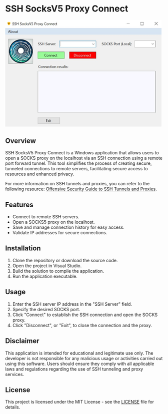 # SSH SocksV5 Proxy Connect

<img src="img/s-shot.jpg" alt="Screenshot" width="500"/>

## Overview
SSH SocksV5 Proxy Connect is a Windows application that allows users to open a SOCKS proxy on the localhost via an SSH connection using a remote port forward tunnel. This tool simplifies the process of creating secure, tunneled connections to remote servers, facilitating secure access to resources and enhanced privacy.

For more information on SSH tunnels and proxies, you can refer to the following resource: [Offensive Security Guide to SSH Tunnels and Proxies](https://posts.specterops.io/offensive-security-guide-to-ssh-tunnels-and-proxies-b525cbd4d4c6).

## Features
- Connect to remote SSH servers.
- Open a SOCKS5 proxy on the localhost.
- Save and manage connection history for easy access.
- Validate IP addresses for secure connections.

## Installation
1. Clone the repository or download the source code.
2. Open the project in Visual Studio.
3. Build the solution to compile the application.
4. Run the application executable.

## Usage
1. Enter the SSH server IP address in the "SSH Server" field.
2. Specify the desired SOCKS port.
3. Click "Connect" to establish the SSH connection and open the SOCKS proxy.
4. Click "Disconnect", or "Exit", to close the connection and the proxy.

## Disclaimer
This application is intended for educational and legitimate use only. The developer is not responsible for any malicious usage or activities carried out using this software. Users should ensure they comply with all applicable laws and regulations regarding the use of SSH tunneling and proxy services.

## License
This project is licensed under the MIT License - see the [LICENSE](LICENSE) file for details.
